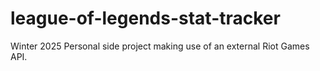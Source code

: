 # league-of-legends-stat-tracker
Winter 2025 Personal side project making use of an external Riot Games API.
